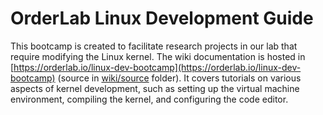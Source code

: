 # OrderLab Linux Development Guide
 
This bootcamp is created to facilitate research projects in our lab that
require modifying the Linux kernel.  The wiki documentation is hosted in [https://orderlab.io/linux-dev-bootcamp](https://orderlab.io/linux-dev-bootcamp) 
(source in [wiki/source](wiki/source) folder). It covers tutorials
on various aspects of kernel development, such as setting up the virtual
machine environment, compiling the kernel, and configuring the code editor.
